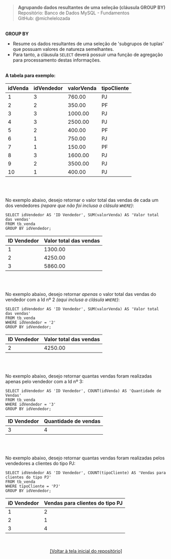 > **Agrupando dados resultantes de uma seleção (cláusula GROUP BY)**     
> Repositório: Banco de Dados MySQL - Fundamentos  
> GitHub: @michelelozada
&nbsp;
     
&nbsp;     
**GROUP BY**  
- Resume os dados resultantes de uma seleção de 'subgrupos de tuplas' que possuam valores de natureza semelhantes. 
- Para tanto, a cláusula `SELECT` deverá possuir uma função de agregação para processamento destas informações.
&nbsp;
     
&nbsp;  
**A tabela para exemplo:** 

| idVenda  | idVendedor  | valorVenda | tipoCliente |
| :---     | :---   	 | :---       | :---        | 
| 1		   | 3			 |  760.00 	  | PJ          |
| 2		   | 2	         |  350.00    | PF          |
| 3	       | 3           | 1000.00    | PJ          |
| 4		   | 3 			 | 2500.00	  | PJ          |
| 5	       | 2			 |  400.00    | PF          |
| 6 	   | 1			 |  750.00    | PJ          |
| 7        | 1           |  150.00    | PF          |
| 8        | 3           | 1600.00    | PJ          |
| 9        | 2			 | 3500.00    | PJ          |
| 10       | 1			 |  400.00    | PJ          |

&nbsp;

&nbsp;  
No exemplo abaixo, desejo retornar o valor total das vendas de cada um dos vendedores *(repare que não foi inclusa a clásula `WHERE`)*:
```mysql
SELECT idVendedor AS 'ID Vendedor', SUM(valorVenda) AS 'Valor total das vendas'
FROM tb_venda
GROUP BY idVendedor;
```
| ID Vendedor  | Valor total das vendas    |
| :---         | :---   				   |
| 1			   | 1300.00				   |	
| 2	           | 4250.00				   |	
| 3		       | 5860.00				   |

&nbsp;

&nbsp;  
No exemplo abaixo, desejo retornar *apenas* o valor total das vendas do vendedor com a Id nº 2 *(aqui inclusa a clásula `WHERE`)*:
```mysql
SELECT idVendedor AS 'ID Vendedor', SUM(valorVenda) AS 'Valor total das vendas'
FROM tb_venda
WHERE idVendedor = '2'
GROUP BY idVendedor;
```
| ID Vendedor | Valor total das vendas |
| :---        | :---   				   |
| 2	          | 4250.00				   |	

&nbsp;

&nbsp;  
No exemplo abaixo, desejo retornar quantas vendas foram realizadas apenas pelo vendedor com a Id nº 3:
```mysql
SELECT idVendedor AS 'ID Vendedor', COUNT(idVenda) AS 'Quantidade de Vendas'
FROM tb_venda
WHERE idVendedor = '3'
GROUP BY idVendedor;
```
| ID Vendedor  | Quantidade de vendas |
| :---         | :---   			  |
| 3	           | 4				      |

&nbsp;

&nbsp;  
No exemplo abaixo, desejo retornar quantas vendas foram realizadas pelos vendedores a clientes do tipo PJ:
```mysql
SELECT idVendedor AS 'ID Vendedor', COUNT(tipoCliente) AS 'Vendas para clientes do tipo PJ'
FROM tb_venda
WHERE tipoCliente = 'PJ'
GROUP BY idVendedor;
```
| iD Vendedor  | Vendas para clientes do tipo PJ |
| :---         | :---   				         |
| 1	           | 2				                 |
| 2	           | 1				                 |
| 3	           | 4				                 |

&nbsp;

<div align="center">
<a href="https://github.com/michelelozada/Banco-de-Dados-MySQL-Fundamentos">[Voltar à tela inicial do repositório]</a>
</div>